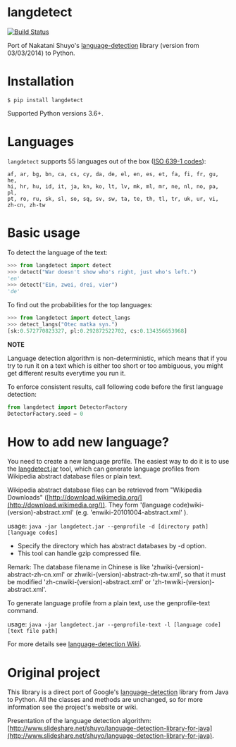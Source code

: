 langdetect
==========

[![Build Status](https://travis-ci.org/Mimino666/langdetect.svg?branch=master)](https://travis-ci.org/Mimino666/langdetect)

Port of Nakatani Shuyo's [language-detection](https://github.com/shuyo/language-detection) library (version from 03/03/2014) to Python.


Installation
============

    $ pip install langdetect

Supported Python versions 3.6+.


Languages
=========

``langdetect`` supports 55 languages out of the box ([ISO 639-1 codes](https://en.wikipedia.org/wiki/List_of_ISO_639-1_codes)):

    af, ar, bg, bn, ca, cs, cy, da, de, el, en, es, et, fa, fi, fr, gu, he,
    hi, hr, hu, id, it, ja, kn, ko, lt, lv, mk, ml, mr, ne, nl, no, pa, pl,
    pt, ro, ru, sk, sl, so, sq, sv, sw, ta, te, th, tl, tr, uk, ur, vi, zh-cn, zh-tw


Basic usage
===========

To detect the language of the text:

```python
>>> from langdetect import detect
>>> detect("War doesn't show who's right, just who's left.")
'en'
>>> detect("Ein, zwei, drei, vier")
'de'
```

To find out the probabilities for the top languages:

```python
>>> from langdetect import detect_langs
>>> detect_langs("Otec matka syn.")
[sk:0.572770823327, pl:0.292872522702, cs:0.134356653968]
```

**NOTE**

Language detection algorithm is non-deterministic, which means that if you try to run it on a text which is either too short or too ambiguous, you might get different results everytime you run it.

To enforce consistent results, call following code before the first language detection:

```python
from langdetect import DetectorFactory
DetectorFactory.seed = 0
```

How to add new language?
========================

You need to create a new language profile. The easiest way to do it is to use the [langdetect.jar](https://github.com/shuyo/language-detection/raw/master/lib/langdetect.jar) tool, which can generate language profiles from Wikipedia abstract database files or plain text.

Wikipedia abstract database files can be retrieved from "Wikipedia Downloads" ([http://download.wikimedia.org/](http://download.wikimedia.org/)). They form '(language code)wiki-(version)-abstract.xml' (e.g. 'enwiki-20101004-abstract.xml' ).

usage: ``java -jar langdetect.jar --genprofile -d [directory path] [language codes]``

- Specify the directory which has abstract databases by -d option.
- This tool can handle gzip compressed file.

Remark: The database filename in Chinese is like 'zhwiki-(version)-abstract-zh-cn.xml' or zhwiki-(version)-abstract-zh-tw.xml', so that it must be modified 'zh-cnwiki-(version)-abstract.xml' or 'zh-twwiki-(version)-abstract.xml'.

To generate language profile from a plain text, use the genprofile-text command.

usage: ``java -jar langdetect.jar --genprofile-text -l [language code] [text file path]``

For more details see [language-detection Wiki](https://code.google.com/archive/p/language-detection/wikis/Tools.wiki).


Original project
================

This library is a direct port of Google's [language-detection](https://code.google.com/p/language-detection/) library from Java to Python. All the classes and methods are unchanged, so for more information see the project's website or wiki.

Presentation of the language detection algorithm: [http://www.slideshare.net/shuyo/language-detection-library-for-java](http://www.slideshare.net/shuyo/language-detection-library-for-java).
